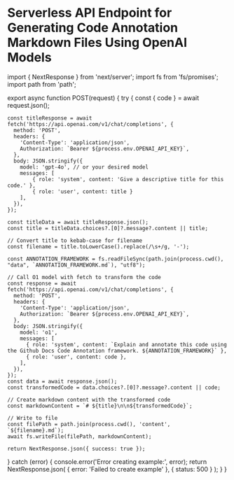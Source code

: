# Serverless API Endpoint for Generating Code Annotation Markdown Files Using OpenAI Models

import { NextResponse } from 'next/server';
import fs from 'fs/promises';
import path from 'path';

export async function POST(request) {
  try {
    const { code } = await request.json();

    const titleResponse = await fetch('https://api.openai.com/v1/chat/completions', {
      method: 'POST',
      headers: {
        'Content-Type': 'application/json',
        Authorization: `Bearer ${process.env.OPENAI_API_KEY}`,
      },
      body: JSON.stringify({
        model: 'gpt-4o', // or your desired model
        messages: [
            { role: 'system', content: 'Give a descriptive title for this code.' },
            { role: 'user', content: title }
        ],
      }),
    });

    const titleData = await titleResponse.json();
    const title = titleData.choices?.[0]?.message?.content || title;
    
    // Convert title to kebab-case for filename
    const filename = title.toLowerCase().replace(/\s+/g, '-');

    const ANNOTATION_FRAMEWORK = fs.readFileSync(path.join(process.cwd(), "data", `ANNOTATION_FRAMEWORK.md`), "utf8");
    
    // Call O1 model with fetch to transform the code
    const response = await fetch('https://api.openai.com/v1/chat/completions', {
      method: 'POST',
      headers: {
        'Content-Type': 'application/json',
        Authorization: `Bearer ${process.env.OPENAI_API_KEY}`,
      },
      body: JSON.stringify({
        model: 'o1',
        messages: [
          { role: 'system', content: `Explain and annotate this code using the Github Docs Code Annotation framework. ${ANNOTATION_FRAMEWORK}` },
          { role: 'user', content: code },
        ],
      }),
    });
    const data = await response.json();
    const transformedCode = data.choices?.[0]?.message?.content || code;
    
    // Create markdown content with the transformed code
    const markdownContent = `# ${title}\n\n${transformedCode}`;
    
    // Write to file
    const filePath = path.join(process.cwd(), 'content', `${filename}.md`);
    await fs.writeFile(filePath, markdownContent);

    return NextResponse.json({ success: true });
  } catch (error) {
    console.error('Error creating example:', error);
    return NextResponse.json(
      { error: 'Failed to create example' },
      { status: 500 }
    );
  }
} 